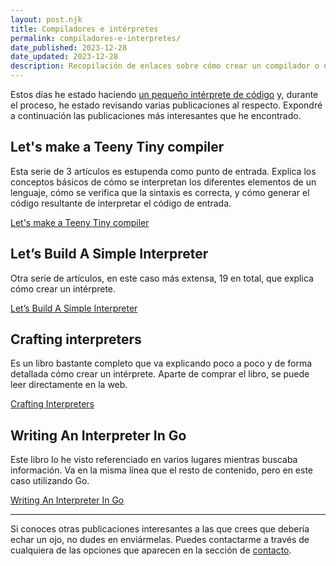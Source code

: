 ```yaml
---
layout: post.njk
title: Compiladores e intérpretes
permalink: compiladores-e-interpretes/
date_published: 2023-12-28
date_updated: 2023-12-28
description: Recopilación de enlaces sobre cómo crear un compilador o un intérprete de código.
---
```

Estos días he estado haciendo [un pequeño intérprete de código](/hice-una-calculadora/) y, durante el proceso, he estado revisando varias publicaciones al respecto.
Expondré a continuación las publicaciones más interesantes que he encontrado.

## Let's make a Teeny Tiny compiler

Esta serie de 3 artículos es estupenda como punto de entrada. Explica los conceptos básicos de cómo se interpretan los diferentes elementos de un lenguaje, cómo se verifica que la sintaxis es correcta, y cómo generar el código resultante de interpretar el código de entrada.

[Let's make a Teeny Tiny compiler](https://austinhenley.com/blog/teenytinycompiler1.html)

## Let’s Build A Simple Interpreter

Otra serie de artículos, en este caso más extensa, 19 en total, que explica cómo crear un intérprete.

[Let’s Build A Simple Interpreter](https://ruslanspivak.com/lsbasi-part1/)

## Crafting interpreters

Es un libro bastante completo que va explicando poco a poco y de forma detallada cómo crear un intérprete. Aparte de comprar el libro, se puede leer directamente en la web.

[Crafting Interpreters](https://craftinginterpreters.com/)

## Writing An Interpreter In Go

Este libro lo he visto referenciado en varios lugares mientras buscaba información. Va en la misma línea que el resto de contenido, pero en este caso utilizando Go.

[Writing An Interpreter In Go](https://interpreterbook.com/)

---

Si conoces otras publicaciones interesantes a las que crees que debería echar un ojo, no dudes en enviármelas. Puedes contactarme a través de cualquiera de las opciones que aparecen en la sección de [contacto](/contacto).
